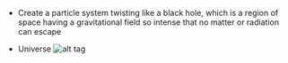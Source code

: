 - Create a particle system twisting like a black hole, which is a region of space having a gravitational field so intense that no matter or radiation can escape

- Universe
![alt tag](http://i.imgur.com/dIUxhtR.png)
